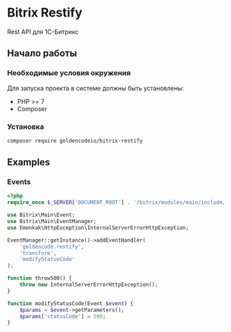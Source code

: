 # Bitrix Restify

Rest API для 1С-Битрикс

## Начало работы

### Необходимые условия окружения

Для запуска проекта в системе должны быть установлены:

- PHP >= 7
- Composer

### Установка

```bash
composer require goldencodeio/bitrix-restify
```

## Examples

### Events

```php
<?php
require_once $_SERVER['DOCUMENT_ROOT'] . '/bitrix/modules/main/include/prolog_before.php';

use Bitrix\Main\Event;
use Bitrix\Main\EventManager;
use Emonkak\HttpException\InternalServerErrorHttpException;

EventManager::getInstance()->addEventHandler(
	'goldencode.restify',
	'transform',
	'modifyStatusCode'
);

function throw500() {
	throw new InternalServerErrorHttpException();
}

function modifyStatusCode(Event $event) {
	$params = $event->getParameters();
	$params['statusCode'] = 500;
}
```

